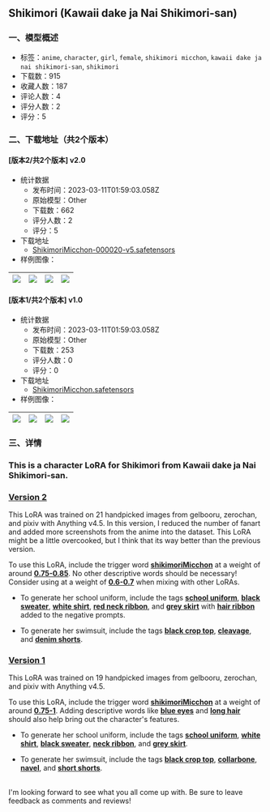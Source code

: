 ## Shikimori (Kawaii dake ja Nai Shikimori-san)
### 一、模型概述

- 标签：`anime`, `character`, `girl`, `female`, `shikimori micchon`, `kawaii dake ja nai shikimori-san`, `shikimori`
- 下载数：915
- 收藏人数：187
- 评论人数：4
- 评分人数：2
- 评分：5

### 二、下载地址（共2个版本）

#### [版本2/共2个版本] v2.0

- 统计数据
  - 发布时间：2023-03-11T01:59:03.058Z
  - 原始模型：Other
  - 下载数：662
  - 评分人数：2
  - 评分：5
- 下载地址
  - [ShikimoriMicchon-000020-v5.safetensors](https://civitai.com/api/download/models/21386)
- 样例图像：

| <img src="https://image.civitai.com/xG1nkqKTMzGDvpLrqFT7WA/892b763a-5cba-4ad9-3e6d-7b2f39ea5400/width=450/227059.jpeg" /> | <img src="https://image.civitai.com/xG1nkqKTMzGDvpLrqFT7WA/37f3ed73-4174-4a1b-34d3-f91495b8f600/width=450/227058.jpeg" /> | <img src="https://image.civitai.com/xG1nkqKTMzGDvpLrqFT7WA/838f388e-d9e4-485b-3569-d83140cdc800/width=450/227057.jpeg" /> | <img src="https://image.civitai.com/xG1nkqKTMzGDvpLrqFT7WA/ae289eac-7694-4118-e75b-0285cae8d600/width=450/227056.jpeg" /> |
| ---- | ---- | ---- | ---- |

#### [版本1/共2个版本] v1.0

- 统计数据
  - 发布时间：2023-03-11T01:59:03.058Z
  - 原始模型：Other
  - 下载数：253
  - 评分人数：0
  - 评分：0
- 下载地址
  - [ShikimoriMicchon.safetensors](https://civitai.com/api/download/models/16512)
- 样例图像：

| <img src="https://image.civitai.com/xG1nkqKTMzGDvpLrqFT7WA/52c54b2a-d41c-40c8-6107-a417f6921d00/width=450/166557.jpeg" /> | <img src="https://image.civitai.com/xG1nkqKTMzGDvpLrqFT7WA/12a200e1-de16-4ce9-bb81-98dd6d038f00/width=450/166561.jpeg" /> | <img src="https://image.civitai.com/xG1nkqKTMzGDvpLrqFT7WA/55757d0b-ab44-4d43-da06-0cdd6abb3300/width=450/166560.jpeg" /> | <img src="https://image.civitai.com/xG1nkqKTMzGDvpLrqFT7WA/5b8ce6b8-27e7-443d-ac4e-de2bc532a500/width=450/166559.jpeg" /> |
| ---- | ---- | ---- | ---- |


### 三、详情
<h3>This is a character LoRA for Shikimori from Kawaii dake ja Nai Shikimori-san.</h3><p></p><h3><u>Version 2</u></h3><p>This LoRA was trained on 21 handpicked images from gelbooru, zerochan, and pixiv with Anything v4.5. In this version, I reduced the number of fanart and added more screenshots from the anime into the dataset. This LoRA might be a little overcooked, but I think that its way better than the previous version.</p><p></p><p>To use this LoRA, include the trigger word <strong><u>shikimoriMicchon</u></strong> at a weight of around <strong><u>0.75-0.85</u></strong>. No other descriptive words should be necessary! Consider using at a weight of <strong><u>0.6-0.7</u></strong> when mixing with other LoRAs.</p><ul><li><p>To generate her school uniform, include the tags <strong><u>school uniform</u></strong>, <strong><u>black sweater</u></strong>, <strong><u>white shirt</u></strong>, <strong><u>red neck ribbon</u></strong>, and <strong><u>grey skirt</u></strong> with <strong><u>hair ribbon</u></strong> added to the negative prompts.</p></li><li><p> To generate her swimsuit, include the tags <strong><u>black crop top</u></strong>, <strong><u>cleavage</u></strong>, and <strong><u>denim shorts</u></strong>.</p></li></ul><p></p><h3><u>Version 1</u></h3><p>This LoRA was trained on 19 handpicked images from gelbooru, zerochan, and pixiv with Anything v4.5.</p><p></p><p>To use this LoRA, include the trigger word <strong><u>shikimoriMicchon</u></strong> at a weight of around <strong><u>0.75-1</u></strong>. Adding descriptive words like <strong><u>blue eyes</u></strong> and <strong><u>long hair</u></strong> should also help bring out the character's features.</p><ul><li><p>To generate her school uniform, include the tags <strong><u>school uniform</u></strong>, <strong><u>white shirt</u></strong>, <strong><u>black sweater</u></strong>, <strong><u>neck ribbon</u></strong>, and <strong><u>grey skirt</u></strong>.</p></li><li><p>To generate her swimsuit, include the tags <strong><u>black crop top</u></strong>, <strong><u>collarbone</u></strong>, <strong><u>navel</u></strong>, and <strong><u>short shorts</u></strong>.</p></li></ul><p><br />I'm looking forward to see what you all come up with. Be sure to leave feedback as comments and reviews!</p>